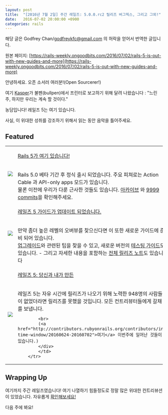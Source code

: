 ```yaml
---
layout: post
title:  "[2016년 7월 2일] 주간 레일즈: 5.0.0.rc2 릴리즈 버그픽스, 그리고 그외!"
date:   2016-07-02 20:00:00 +0900
categories: rails
---
```


해당 글은 Godfrey Chan/godfreykfc@gmail.com 의 허락을 얻어서 번역한 글입니다.

원본 페이지: [https://rails-weekly.ongoodbits.com/2016/07/02/rails-5-is-out-with-new-guides-and-more](https://rails-weekly.ongoodbits.com/2016/07/02/rails-5-is-out-with-new-guides-and-more)

안녕하세요. 오픈 소서러 여러분!(Open Sourcerer!)<br>

여기 [Kasper](https://twitter.com/kaspth)가 불펜(bullpen)에서 프린터로 보고하기 위해 달려 나왔습니다 : "느린 주, 하지만 우리는 계속 할 것이다."

농담입니다! 레일즈 5는 여기 있습니다.<br>

사실, 이 위대한 성취를 강조하기 위해서 읽는 동안 음악을 틀어주세요.

## Featured


<table>
  <tr>
      <td class="author-profile"><img src="https://goodbits-production.s3.amazonaws.com/uploads/link/thumbnail/3531095/rails-logo.jpg"></td>
      <td><p><a href="http://weblog.rubyonrails.org/2016/6/30/Rails-5-0-final/">Rails 5가 여기 있습니다!</a></p><br>
      <div>
        Rails 5.0 베타 기간 후 정식 출시 되었습니다. 주요 피쳐로는 Action Cable 과 API-only apps 모드가 있습니다.<br>
        물론 이전에 우리가 다룬 근사한 것들도 있습니다. <a href="https://rails-weekly.ongoodbits.com/archive">아카이브</a> 와 <a href="http://contributors.rubyonrails.org/releases/5-0-0/commits">9999 commits</a>을 확인해주세요.
      </div>
      </td>
  </tr>
  <tr>
        <td class="author-profile"><img src="https://goodbits-production.s3.amazonaws.com/uploads/link/thumbnail/3531095/rails-logo.jpg"></td>
        <td><p><a href="http://guides.rubyonrails.org/">레일즈 5 가이드가 업데이트 되었습니다.</a></p><br>
        <div>
          만약 좀더 높은 레벨의 오버뷰를 찾으신다면 이 또한 새로운 가이드에 준비 되어 있습니다.<br>
          <a href="http://guides.rubyonrails.org/upgrading_ruby_on_rails.html">업그레이드</a>와 관련된 팁을 찾을 수 있고, 새로운 버전의 <a href="http://guides.rubyonrails.org/testing.html">테스팅 가이드</a>도 있습니다. - 그리고 자세한 내용을 포함하는 <a href="http://guides.rubyonrails.org/5_0_release_notes.html">전체 릴리즈 노트</a>도 있습니다
        </div>
        </td>
    </tr>
    <tr>
            <td class="author-profile"><img src="https://goodbits-production.s3.amazonaws.com/uploads/link/thumbnail/3531097/contributors.png"></td>
            <td><p><a href="http://contributors.rubyonrails.org/releases/5-0-0/contributors">레일즈 5: 당신과 내가 만든</a></p><br>
            <div>
            레일즈 5는 자유 시간에 릴리즈가 나오기 위해 노력한 948명의 사람들이 없었더라면 릴리즈를 못했을 것입니다.
            모든 컨트리뷰터들에게 갈채를 보냅니다.

            <br>
            (<a href="http://contributors.rubyonrails.org/contributors/in-time-window/20160624-20160702">여기</a> 이번주에 일어난 것들이 있습니다.)
            </div>
            </td>
        </tr>
</table>


## Wrapping Up
여기까지 주간 레일즈였습니다! 여기 나열하기 힘들정도로 정말 많은 위대한 컨트리뷰션이 있었습니다. 자유롭게 <a href="https://github.com/rails/rails/compare/master@%7B2016-06-24%7D...@%7B2016-07-02%7D">확인해보세요!</a>

다음 주에 봐요!


